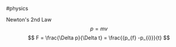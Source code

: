 #physics 

Newton's 2nd Law
$$
p = mv
$$
$$
F = \frac{\Delta p}{\Delta t} = \frac{{p_{f} -p_{i}}}{t}
$$
